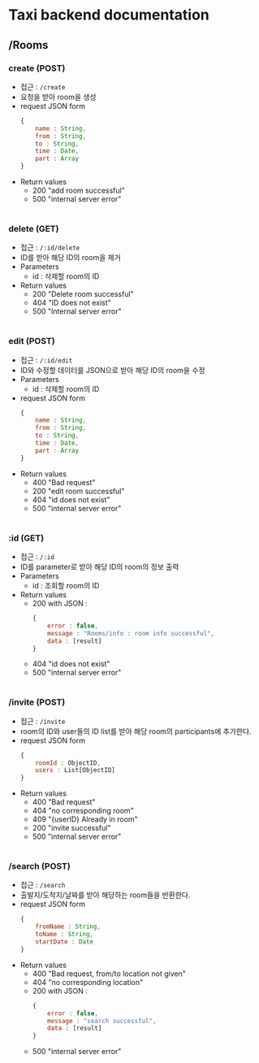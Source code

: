 # Taxi backend documentation

## /Rooms
### create (POST)
* 접근 : `/create`
* 요청을 받아 room을 생성
* request JSON form
    ```javascript
    {
        name : String,
        from : String,
        to : String,
        time : Date,
        part : Array
    }
    ```
* Return values
    - 200 "add room successful"
    - 500 "internal server error"
    <br>
### delete (GET)
* 접근 : `/:id/delete`
* ID를 받아 해당 ID의 room을 제거
* Parameters
    - id : 삭제할 room의 ID
* Return values
    - 200 "Delete room successful"
    - 404 "ID does not exist"
    - 500 "Internal server error"
    <br>
### edit (POST)
* 접근 : `/:id/edit`
* ID와 수정할 데이터를 JSON으로 받아 해당 ID의 room을 수정
* Parameters
    - id : 삭제할 room의 ID
* request JSON form
    ```javascript
    {
        name : String,
        from : String,
        to : String,
        time : Date,
        part : Array
    }
    ```
* Return values
    - 400 "Bad request"
    - 200 "edit room successful"
    - 404 "id does not exist"
    - 500 "internal server error"  
    <br>
### :id (GET)
* 접근 : `/:id`
* ID를 parameter로 받아 해당 ID의 room의 정보 출력
* Parameters
    - id : 조회할 room의 ID
* Return values
    - 200 with JSON :
        ```javascript
        {
            error : false,
            message : "Rooms/info : room info successful",
            data : [result]
        }
    - 404 "id does not exist"
    - 500 "internal server error"
    <br>
### /invite (POST)
* 접근 : `/invite`
* room의 ID와 user들의 ID list를 받아 해당 room의 participants에 추가한다.
* request JSON form
    ```javascript
    {
        roomId : ObjectID,
        users : List[ObjectID]
    }
    ```
* Return values
    - 400 "Bad request"
    - 404 "no corresponding room"
    - 409 "{userID} Already in room"
    - 200 "invite successful"
    - 500 "internal server error"
    <br>
### /search (POST)
* 접근 : `/search`
* 출발지/도착지/날짜를 받아 해당하는 room들을 반환한다.
* request JSON form
    ```javascript
    {
        fromName : String,
        toName : String, 
        startDate : Date
    }
    ```
* Return values
    - 400 "Bad request, from/to location not given"
    - 404 "no corresponding location"
    - 200 with JSON :
        ```javascript
        {
            error : false,
            message : "search successful",
            data : [result]
        }
    - 500 "internal server error"
    <br>

